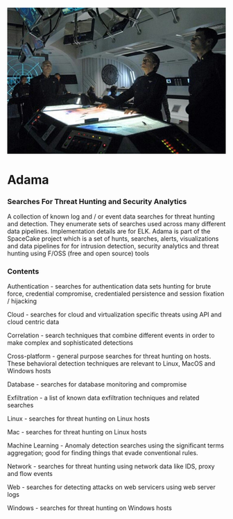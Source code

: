 
![things](/img/adama-cic-2.jpg?raw=true "text")
# Adama

### Searches For Threat Hunting and Security Analytics

A collection of known log and / or event data searches for threat hunting and  detection.  They enumerate sets of searches used across many different data pipelines. Implementation details are for ELK. Adama is part of the SpaceCake project which is a set of hunts, searches, alerts, visualizations and data pipelines for for intrusion detection, security analytics and threat hunting using F/OSS (free and open source) tools

### Contents

Authentication - searches for authentication data sets hunting for brute force, credential compromise, credentialed persistence and session fixation / hijacking

Cloud - searches for cloud and virtualization specific threats using API and cloud centric data

Correlation - search techniques that combine different events in order to make complex and sophisticated detections

Cross-platform - general purpose searches for threat hunting on hosts. These behavioral detection techniques are relevant to Linux, MacOS and Windows hosts

Database - searches for database monitoring and compromise

Exfiltration - a list of known data exfiltration techniques and related searches

Linux - searches for threat hunting on Linux hosts

Mac -  searches for threat hunting on Linux hosts

Machine Learning - Anomaly detection searches using the significant terms aggregation; good for finding things that evade conventional rules.

Network - searches for threat hunting using network data like IDS, proxy and flow events

Web  - searches for detecting attacks on web servicers using web server logs

Windows -  searches for threat hunting on Windows hosts
